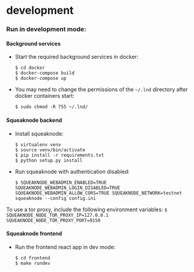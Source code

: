 # development

### Run in development mode:

#### Background services

- Start the required background services in docker:
	```
	$ cd docker
	$ docker-compose build
	$ docker-compose up
	```
- You may need to change the permissions of the `~/.lnd` directory after docker containers start:
	```
	$ sudo chmod -R 755 ~/.lnd/
	```

#### Squeaknode backend

- Install squeaknode:
	```
	$ virtualenv venv
	$ source venv/bin/activate
	$ pip install -r requirements.txt
	$ python setup.py install
	```
- Run squeaknode with authentication disabled:
	```
	$ SQUEAKNODE_WEBADMIN_ENABLED=TRUE SQUEAKNODE_WEBADMIN_LOGIN_DISABLED=TRUE SQUEAKNODE_WEBADMIN_ALLOW_CORS=TRUE SQUEAKNODE_NETWORK=testnet squeaknode --config config.ini
	```

To use a tor proxy, include the following environment variables:
	```
	$ SQUEAKNODE_NODE_TOR_PROXY_IP=127.0.0.1 SQUEAKNODE_NODE_TOR_PROXY_PORT=9150
	```


#### Squeaknode frontend

- Run the frontend react app in dev mode:
	```
	$ cd frontend
	$ make rundev
	```
